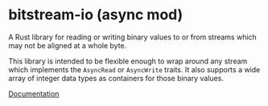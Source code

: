 bitstream-io (async mod)
========================

A Rust library for reading or writing binary values to or from streams
which may not be aligned at a whole byte.

This library is intended to be flexible enough to wrap
around any stream which implements the `AsyncRead` or `AsyncWrite` traits.
It also supports a wide array of integer data types as
containers for those binary values.

[Documentation](https://docs.rs/bitstream-io/1.0.0/bitstream_io/)
